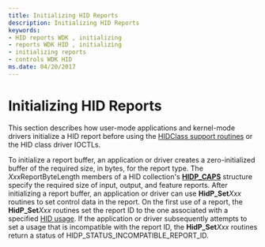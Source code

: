 ```yaml
---
title: Initializing HID Reports
description: Initializing HID Reports
keywords:
- HID reports WDK , initializing
- reports WDK HID , initializing
- initializing reports
- controls WDK HID
ms.date: 04/20/2017
---
```


# Initializing HID Reports

This section describes how user-mode applications and kernel-mode drivers initialize a HID report before using the [HIDClass support routines](/windows-hardware/drivers/ddi/_hid) or the HID class driver IOCTLs.

To initialize a report buffer, an application or driver creates a zero-initialized buffer of the required size, in bytes, for the report type. The *Xxx*ReportByteLength members of a HID collection's [**HIDP\_CAPS**](/windows-hardware/drivers/ddi/hidpi/ns-hidpi-_hidp_caps) structure specify the required size of input, output, and feature reports. After initializing a report buffer, an application or driver can use **HidP\_Set**_Xxx_ routines to set control data in the report. On the first use of a report, the **HidP\_Set**_Xxx_ routines set the report ID to the one associated with a specified [HID usage](hid-usages.md). If the application or driver subsequently attempts to set a usage that is incompatible with the report ID, the **HidP\_Set**_Xxx_ routines return a status of HIDP\_STATUS\_INCOMPATIBLE\_REPORT\_ID.
